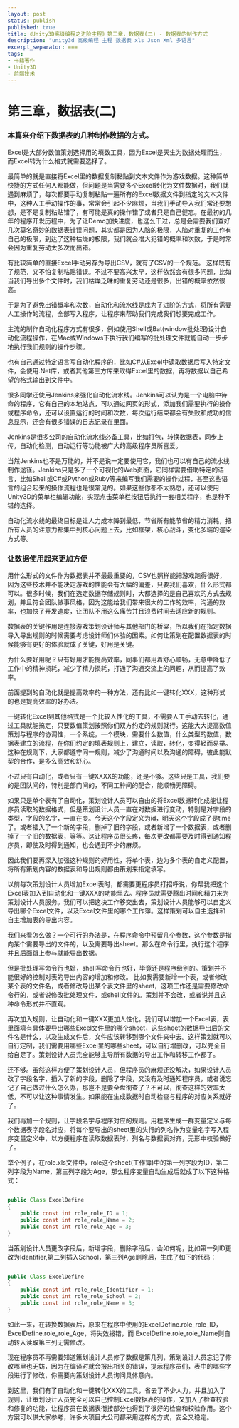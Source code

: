 ```yaml
---
layout: post
status: publish
published: true
title: 《Unity3D高级编程之进阶主程》第三章，数据表(二) - 数据表的制作方式
description: "unity3d 高级编程 主程 数据表 xls Json Xml 多语言"
excerpt_separator: ===
tags:
- 书籍著作
- Unity3D
- 前端技术
---
```



# 第三章，数据表(二)

### 本篇来介绍下数据表的几种制作数据的方式。

Excel是大部分数值策划选择用的填数工具，因为Excel是天生为数据处理而生，而Excel转为什么格式就需要选择了。

最简单的就是直接将Excel里的数据复制黏贴到文本文件作为游戏数据。这种简单快捷的方式任何人都能做，但问题是当需要多个Excel转化为文件数据时，我们就遇到麻烦了，每次都要手动复制粘贴一遍所有的Excel数据文件到指定的文本文件中，这种人工手动操作的事，常常会引起不少麻烦，当我们手动导入我们常还要想想，是不是复制粘贴错了，有可能是真的操作错了或者只是自己健忘。在最初的几年的程序开发历程中，为了让Demo加快进度，也这么干过，总是会需要我们查好几次莫名奇妙的数据表错误问题，其实都是因为人脑的极限，人脑对重复的工作有自己的极限，到达了这种枯燥的极限，我们就会增大犯错的概率和次数，于是时常会因为重复劳动太多次而出错。

有比较简单的直接Excel手动另存为导出CSV，就有了CSV的一个规范。
这样既有了规范，又不怕复制粘贴错误。不过不要高兴太早，这样依然会有很多问题，比如当我们导出多个文件时，我们枯燥乏味的重复劳动还是很多，出错的概率依然很高。

于是为了避免出错概率和次数，自动化和流水线是成为了进阶的方式，将所有需要人工操作的流程，全部写入程序，让程序来帮助我们完成我们想要完成工作。

主流的制作自动化程序方式有很多，例如使用Shell或Bat(window批处理)设计自动化流程操作，在Mac或Windows下执行我们编写的批处理文件就能自动一步步地执行我们规则的操作步骤。

也有自己通过特定语言写自动化程序的，比如C#从Excel中读取数据后写入特定文件，会使用.Net库，或者其他第三方库来取得Excel里的数据，再将数据以自己希望的格式输出到文件中。

很多同学还使用Jenkins来强化自动化流水线。Jenkins可以认为是一个电脑中待命的程序，它有自己的本地站点，可以通过网页的形式，添加我们需要执行的操作或程序命令，还可以设置运行的时间和次数，每次运行结束都会有失败和成功的信息显示，还会有很多错误的日志记录在里面。

Jenkins是很多公司的自动化流水线必备工具，比如打包，转换数据表，同步上传，自动化检测，自动运行等功能被广大的高级程序员所喜爱。

当然Jenkins也不是万能的，并不是说一定要使用它，我们也可以有自己的流水线制作途径。Jenkins只是多了一个可视化的Web页面，它同样需要借助特定的语言，比如Shell或C#或Python或Ruby等来编写我们需要的操作过程，甚至这些语言的组合起来的操作流程也是很常见的。如果这些你都不太熟悉，还可以使用Unity3D的菜单栏编辑功能，实现点击菜单栏按钮后执行一套相关程序，也是种不错的选择。

自动化流水线的最终目标是让人力成本降到最低，节省所有能节省的精力消耗，把所有人员的注意力都集中到核心问题上去，比如框架，核心战斗，变化多端的渲染方式等。

### 让数据使用起来更加方便

用什么形式的文件作为数据表并不最最重要的，CSV也照样能把游戏跑得很好，因为这些技术并不能决定游戏的性能会有大幅的偏差，只要我们喜欢，什么形式都可以。很多时候，我们在选定数据存储规则时，大都选择的是自己喜欢的方式去规划，并且符合团队做事风格，因为这能给我们带来很大的工作的效率，沟通的效率，也加快了开发速度，让团队不用这么痛苦并且浪费时间去适应新的规则。

数据表的关键作用是连接游戏策划设计师与其他部门的桥梁，所以我们在指定数据导入导出规则的时候需要考虑设计师们体验的因素。如何让策划在配置数据表的时候能够有更好的体验就成了关键，好用是关键。

为什么要好用呢？只有好用才能提高效率，同事们都用着舒心顺畅，无意中降低了工作中的精神损耗，减少了精力损耗，打通了沟通交流上的问题，从而提高了效率。

前面提到的自动化就是提高效率的一种方法，还有比如一键转化XXX，这种形式的也是提高效率的好办法。

一键转化Excel到其他格式是一个比较人性化的工具，不需要人工手动去转化，通过工具就能搞定，只要数值策划按照你们双方约定的规则就行。这能大大提高数值策划与程序的协调性，一个系统，一个模块，需要什么数值，什么类型的数值，数据表建立的流程，在你们约定的填表规则上，建立，读取，转化，变得轻而易举。这种在规则下，大家都遵守同一规则，减少了沟通时间以及沟通的障碍，彼此能默契的合作，是多么高效和舒心。

不过只有自动化，或者只有一键XXXX的功能，还是不够。这些只是工具，我们要的是团队间的，特别是部门间的，不同工种间的配合，能顺畅无障碍。

如果只是单个表有了自动化，策划设计人员可以自由的将Excel数据转化成能让程序员读取的数据格式，但是策划设计人员一直在对数据进行变动，特别是对字段的类型，字段的名字，一直在变。今天这个字段定义为id，明天这个字段成了是time了。或者插入了一个新的字段，删掉了旧的字段，或者新增了一个数据表，或者删掉了一个旧的数据表，等等。这让程序员很头疼，每次更改都需要及时得到通知程序员，即使及时得到通知，也会遇到不少的麻烦。

因此我们要再深入加强这种规则的好用性，将单个表，边为多个表的自定义配置，将所有策划内容的数据表和导出规则都由策划来指定填写。

以前每次策划设计人员增加Excel表时，都需要更程序员打招呼说，你帮我把这个Excel表加入到自动化和一键XXX的功能里去。程序员就需要腾出时间和精力来为策划设计人员服务。我们可以把这块工作移交出去，策划设计人员能够可以自定义导出哪个Excel文件，以及Excel文件里的哪个工作簿。这样策划可以自主选择和自主增加表的导出内容。

我们来看怎么做？一个可行的办法是，在程序命令中预留几个参数，这个参数是指向某个需要导出的文件的，以及需要导出sheet。那么在命令行里，执行这个程序并且后面跟上参与就能导出数据。

但是批处理写命令行也好，shell写命令行也好，毕竟还是程序级别的。策划并不能很好的控制对表的导出内容的增加和修改。
比如我需要新增一个表，或者修改某个表的文件名，或者修改导出某个表文件里的sheet，这项工作还是需要修改命令行的，或者说修改批处理文件，或shell文件的。策划并不会改，或者说并且这种命令形式并不直观。

再次加入规则，让自动化和一键XXX更加人性化。我们可以增加一个Excel表，表里面填有具体要导出哪些Excel文件里的哪个sheet，这些sheet的数据导出后的文件名是什么，以及生成文件后，文件应该转移到哪个文件夹中去。这样策划就可以自行定制，我们需要用哪些Excel里的哪些sheet，可以自行增删改，可以完全自给自足了。策划设计人员完全能够主导所有数据的导出工作和转移工作都了。

还不够。虽然这样方便了策划设计人员，但程序员的麻烦还没解决，如果设计人员改了字段名字，插入了新的字段，删除了字段，又没有及时通知程序员，或者说忘记了自己做过什么怎么办，那岂不是要全盘彻查了？不可以，彻查这样的效率太低，不可以让这种事情发生。如果能在生成数据时自动检查与程序的对应关系就好了。

我们再加一个规则，让字段名字与程序对应的规则。用程序生成一群变量定义与每个数据表字段名对应，将每个要导出的sheet里的头行的列名作为变量名字写入程序变量定义中，以方便程序在读取数据表时，列名与数据表对齐，无形中校验做好了。

举个例子，在role.xls文件中，role这个sheet(工作簿)中的第一列字段为ID，第二列字段为Name，第三列字段为Age，那么程序变量自动生成后就成了以下这种格式：

``` java

public Class ExcelDefine
{
	public const int role_role_ID = 1;
	public const int role_role_Name = 2;
	public const int role_role_Age = 3;
}

```

当策划设计人员更改字段后，新增字段，删除字段后，会如何呢，比如第一列ID更改为Identifier,第二列插入School，第三列Age删除后，生成了如下的代码：

``` java

public Class ExcelDefine
{
	public const int role_role_Identifier = 1;
	public const int role_role_School = 2;
	public const int role_role_Name = 3;
}

```

如此一来，在转换数据表后，原来在程序中使用的ExcelDefine.role_role_ID，ExcelDefine.role_role_Age，将失效报错，而 ExcelDefine.role_role_Name则自动转入读取第三列无需修改。

现在程序员不再需要知道策划设计人员修了数据是第几列，策划设计人员忘记了修改哪里也无妨，因为在编译时就会报出相关的错误，提示程序员们，表中的哪些字段进行了修改，你需要向策划设计人员询问具体意向。

到这里，我们有了自动化和一键转化XXX的工具，省去了不少人力，并且加入了规则，让策划设计人员完全可以自己控制Excel数据表的操作，又加入了检查校验和修复的功能，让程序员在数据表衔接部分也得到了很好的检查和校验作用。这个方案可以供大家参考，许多大项目大公司都采用这样的方式，安全又稳定。



